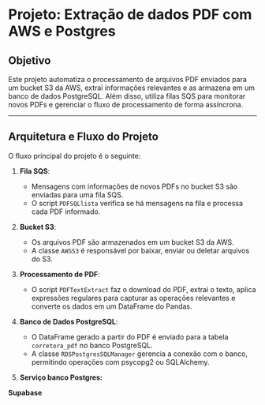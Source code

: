 # Projeto: Extração de dados PDF com AWS e Postgres

## Objetivo
Este projeto automatiza o processamento de arquivos PDF enviados para um bucket S3 da AWS, extrai informações relevantes e as armazena em um banco de dados PostgreSQL. Além disso, utiliza filas SQS para monitorar novos PDFs e gerenciar o fluxo de processamento de forma assíncrona.

---

## Arquitetura e Fluxo do Projeto

O fluxo principal do projeto é o seguinte:

1. **Fila SQS**:  
   - Mensagens com informações de novos PDFs no bucket S3 são enviadas para uma fila SQS.  
   - O script `PDFSQLlista` verifica se há mensagens na fila e processa cada PDF informado.

2. **Bucket S3**:  
   - Os arquivos PDF são armazenados em um bucket S3 da AWS.  
   - A classe `AWSS3` é responsável por baixar, enviar ou deletar arquivos do S3.

3. **Processamento de PDF**:  
   - O script `PDFTextExtract` faz o download do PDF, extrai o texto, aplica expressões regulares para capturar as operações relevantes e converte os dados em um DataFrame do Pandas.  

4. **Banco de Dados PostgreSQL**:  
   - O DataFrame gerado a partir do PDF é enviado para a tabela `corretora_pdf` no banco PostgreSQL.  
   - A classe `RDSPostgresSQLManager` gerencia a conexão com o banco, permitindo operações com psycopg2 ou SQLAlchemy.

5. **Serviço banco Postgres:**

**Supabase**
   



